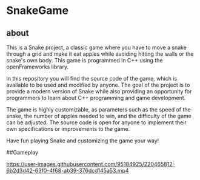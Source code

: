 # SnakeGame

## about
This is a Snake project, a classic game where you have to move a snake through a grid and make it eat apples while avoiding hitting the walls or the snake's own body. This game is programmed in C++ using the openFrameworks library.

In this repository you will find the source code of the game, which is available to be used and modified by anyone. The goal of the project is to provide a modern version of Snake while also providing an opportunity for programmers to learn about C++ programming and game development.

The game is highly customizable, as parameters such as the speed of the snake, the number of apples needed to win, and the difficulty of the game can be adjusted. The source code is open for anyone to implement their own specifications or improvements to the game.

Have fun playing Snake and customizing the game your way!

##Gameplay







https://user-images.githubusercontent.com/95184925/220465812-6b2d3d42-63f0-4f68-ab39-376dcd145a53.mp4


